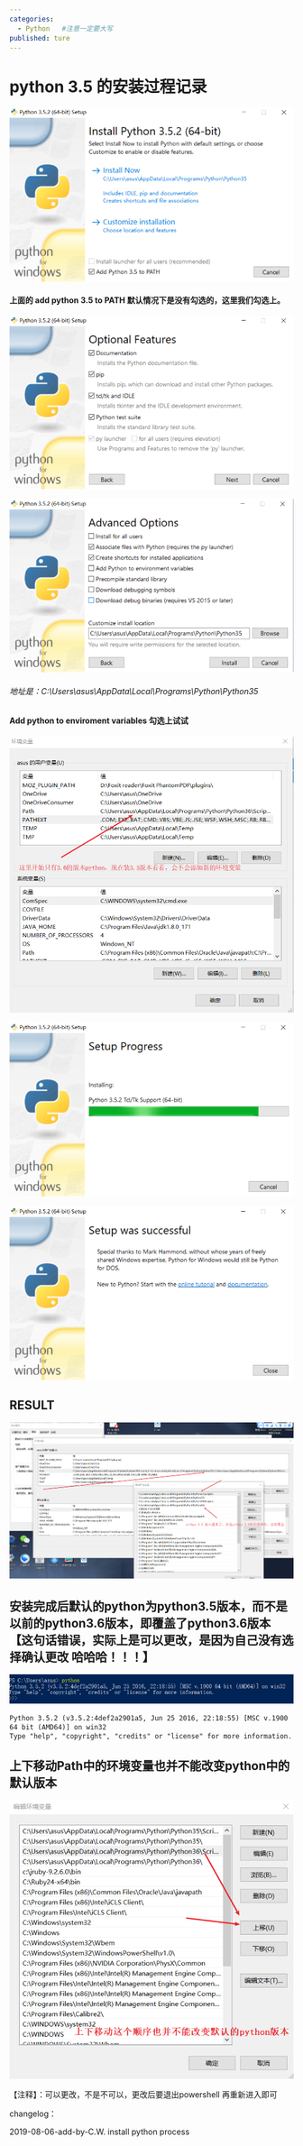 ```yaml
---
categories:
  - Python   #注意一定要大写
published: ture
---
```

# python 3.5 的安装过程记录

![1565151642902](/assets/images/1565151642902.png)

#### 上面的 add python 3.5 to PATH 默认情况下是没有勾选的，这里我们勾选上。

![1565151758430](/assets/images/1565151758430.png)

![1565151783395](/assets/images/1565151783395.png)

###### 地址是：C:\Users\asus\AppData\Local\Programs\Python\Python35

#### Add python to enviroment variables  勾选上试试

![1565152037046](/assets/images/1565152037046.png)

![1565152176892](/assets/images/1565152176892.png)

![1565152186828](/assets/images/1565152186828.png)

## RESULT

![1565152354297](/assets/images/1565152354297.png)

## 安装完成后默认的python为python3.5版本，而不是以前的python3.6版本，即覆盖了python3.6版本  【这句话错误，实际上是可以更改，是因为自己没有选择确认更改   哈哈哈！！！】

![1565152537092](/assets/images/1565152537092.png)

```
Python 3.5.2 (v3.5.2:4def2a2901a5, Jun 25 2016, 22:18:55) [MSC v.1900 64 bit (AMD64)] on win32
Type "help", "copyright", "credits" or "license" for more information.
```

## 上下移动Path中的环境变量也并不能改变python中的默认版本

![1565152799645](/assets/images/1565152799645.png)

【注释】：可以更改，不是不可以，更改后要退出powershell  再重新进入即可

changelog：

2019-08-06-add-by-C.W.  install python process
